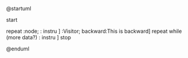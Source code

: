 @startuml

start

repeat :node;
  : instru ]
  :Visitor;
backward:This is backward]
repeat while (more data?)
: instru ]
stop

@enduml